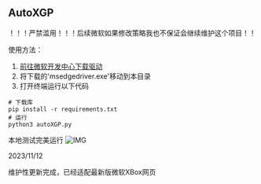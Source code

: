 ## AutoXGP
！！！严禁滥用！！！后续微软如果修改策略我也不保证会继续维护这个项目！！

使用方法：

1. [前往微软开发中心下载驱动](https://developer.microsoft.com/en-us/microsoft-edge/tools/webdriver/)
2. 将下载的'msedgedriver.exe'移动到本目录
3. 打开终端运行以下代码
```
# 下载库
pip install -r requirements.txt
# 运行
python3 autoXGP.py
```

本地测试完美运行
![IMG](https://github.com/XokoukioX/AutoXGP/assets/52972345/35c9edb8-a651-4094-ad00-01f83bc4364f)


2023/11/12

维护性更新完成，已经适配最新版微软XBox网页
